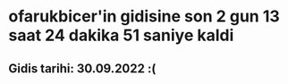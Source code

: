 # ofarukbicer'in gidisine son 2 gun 13 saat 24 dakika 51 saniye kaldi

## Gidis tarihi: 30.09.2022 :(